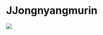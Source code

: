 # JJongnyangmurin
<img src= "https://img.shields.io/badge/JavaScript-blue?style=flat&logo=JavaScript&logoColor=F7DF1E"/>
